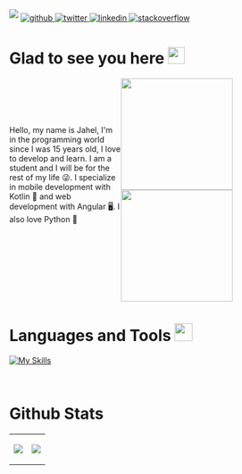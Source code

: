 
<img src=https://i.imgur.com/m6QtAp1.png style="margin-bottom: 5px;" />
<a href="https://github.com/JahelCuadrado" target="_blank">
<img src=https://img.shields.io/badge/github-%2324292e.svg?&style=for-the-badge&logo=github&logoColor=white alt=github style="margin-bottom: 5px;" />
</a>
<a href="https://twitter.com/CuadradoJahel" target="_blank">
<img src=https://img.shields.io/badge/twitter-%2300acee.svg?&style=for-the-badge&logo=twitter&logoColor=white alt=twitter style="margin-bottom: 5px;" />
</a>
<a href="https://linkedin.com/in/jahel-cuadrado-327b94200" target="_blank">
<img src=https://img.shields.io/badge/linkedin-%231E77B5.svg?&style=for-the-badge&logo=linkedin&logoColor=white alt=linkedin style="margin-bottom: 5px;" />
</a>
<a href="https://es.stackoverflow.com/users/259372/cuadcode" target="_blank">
<img src=https://img.shields.io/badge/stackoverflow-%23F28032.svg?&style=for-the-badge&logo=stackoverflow&logoColor=white alt=stackoverflow style="margin-bottom: 5px;" />
</a>  
  
# Glad to see you here <img src = "https://raw.githubusercontent.com/rahulbanerjee26/githubProfileReadmeGenerator/main/gifs/wave.gif" width = 30px height='30px'> 

<p style="width:200px; float:left; padding-top:70px ">
Hello, my name is Jahel, I'm in the programming world since I was 15 years old, I love to develop and learn. I am a student and I will be for the rest of my life 😜. I specialize in mobile development with Kotlin 📱 and web development with Angular 🖥️. I also love Python 🐍  
</p>
<a src=#>
<img src=https://raw.githubusercontent.com/mayankchaudhary26/Cool-Readme-ideas/master/data/night%20code.gif style="width:200px;">
</a>
<a src=#>
<img src=https://user-images.githubusercontent.com/5713670/87202985-820dcb80-c2b6-11ea-9f56-7ec461c497c3.gif style="width:200px;">
</a>


<br/>  

# Languages and Tools <img src = "https://raw.githubusercontent.com/rahulbanerjee26/githubProfileReadmeGenerator/main/gifs/code.gif" width = 32px height=32px>

[![My Skills](https://skillicons.dev/icons?i=aws,androidstudio,angular,bash,bootstrap,cs,css,django,eclipse,firebase,git,github,gradle,heroku,java,js,jquery,kotlin,linux,md,mongodb,mysql,nodejs,php,postgres,powershell,py,spring,stackoverflow,selenium,swift,ts,unity,visualstudio,vscode,wordpress,xd&perline=13)](https://skillicons.dev)  

<br/>  

# Github Stats  

<table>
<tr style="border-style:none">
<td style="border-style:none">

![](http://github-profile-summary-cards.vercel.app/api/cards/stats?username=jahelcuadrado&theme=dracula) 

</td>
<td style="border-style:none">

![](http://github-profile-summary-cards.vercel.app/api/cards/repos-per-language?username=jahelcuadrado&theme=dracula) 

</td>
</tr>
</table>  
